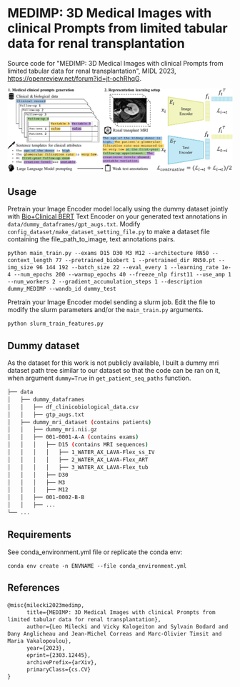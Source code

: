 # MEDIMP: 3D Medical Images with clinical Prompts from limited tabular data for renal transplantation
Source code for "MEDIMP: 3D Medical Images with clinical Prompts from limited tabular data for renal transplantation", MIDL 2023, https://openreview.net/forum?id=jt-ochRhqG.

<p align="center">
  <img src="figures/overview_final.jpg" width="900">
</p>

## Usage

Pretrain your Image Encoder model locally using the dummy dataset jointly with [Bio+Clinical BERT](https://huggingface.co/emilyalsentzer/Bio_ClinicalBERT) Text Encoder on your generated text annotations in ```data/dummy_dataframes/gpt_augs.txt```. 
Modify ```config_dataset/make_dataset_setting_file.py``` to make a dataset file containing the file_path_to_image, text annotations pairs. 
```
python main_train.py --exams D15 D30 M3 M12 --architecture RN50 --context_length 77 --pretrained_biobert 1 --pretrained_dir RN50.pt --img_size 96 144 192 --batch_size 22 --eval_every 1 --learning_rate 1e-4 --num_epochs 200 --warmup_epochs 40 --freeze_nlp first11 --use_amp 1 --num_workers 2 --gradient_accumulation_steps 1 --description dummy_MEDIMP --wandb_id dummy_test
```

Pretrain your Image Encoder model sending a slurm job. 
Edit the file to modify the slurm parameters and/or the ```main_train.py``` arguments.
```
python slurm_train_features.py
```

## Dummy dataset
As the dataset for this work is not publicly available, I built a dummy mri dataset path tree similar to our dataset so that the code can be ran on it, when argument ```dummy=True``` in ```get_patient_seq_paths``` function.
```bash
├── data
│   ├── dummy_dataframes
│   │   ├── df_clinicobiological_data.csv
│   │   ├── gtp_augs.txt
│   ├── dummy_mri_dataset (contains patients)
│   │   ├── dummy_mri.nii.gz
│   │   ├── 001-0001-A-A (contains exams)
│   │   │   ├── D15 (contains MRI sequences)
│   │   │   │   ├── 1_WATER_AX_LAVA-Flex_ss_IV
│   │   │   │   ├── 2_WATER_AX_LAVA-Flex_ART
│   │   │   │   ├── 3_WATER_AX_LAVA-Flex_tub
│   │   │   ├── D30
│   │   │   ├── M3
│   │   │   ├── M12
│   │   ├── 001-0002-B-B
│   │   ├── ...
└── ...
```

## Requirements
See conda_environment.yml file or replicate the conda env:
```
conda env create -n ENVNAME --file conda_environment.yml
```

## References
```
@misc{milecki2023medimp,
      title={MEDIMP: 3D Medical Images with clinical Prompts from limited tabular data for renal transplantation}, 
      author={Leo Milecki and Vicky Kalogeiton and Sylvain Bodard and Dany Anglicheau and Jean-Michel Correas and Marc-Olivier Timsit and Maria Vakalopoulou},
      year={2023},
      eprint={2303.12445},
      archivePrefix={arXiv},
      primaryClass={cs.CV}
}
```
